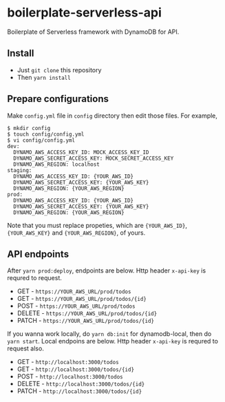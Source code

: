 # boilerplate-serverless-api

Boilerplate of Serverless framework with DynamoDB for API.

## Install

* Just `git clone` this repository
* Then `yarn install`

## Prepare configurations

Make `config.yml` file in `config` directory then edit those files.
For example,

```
$ mkdir config
$ touch config/config.yml
$ vi config/config.yml
dev:
  DYNAMO_AWS_ACCESS_KEY_ID: MOCK_ACCESS_KEY_ID
  DYNAMO_AWS_SECRET_ACCESS_KEY: MOCK_SECRET_ACCESS_KEY
  DYNAMO_AWS_REGION: localhost
staging:
  DYNAMO_AWS_ACCESS_KEY_ID: {YOUR_AWS_ID}
  DYNAMO_AWS_SECRET_ACCESS_KEY: {YOUR_AWS_KEY}
  DYNAMO_AWS_REGION: {YOUR_AWS_REGION}
prod:
  DYNAMO_AWS_ACCESS_KEY_ID: {YOUR_AWS_ID}
  DYNAMO_AWS_SECRET_ACCESS_KEY: {YOUR_AWS_KEY}
  DYNAMO_AWS_REGION: {YOUR_AWS_REGION}
```

Note that you must replace propeties, which are `{YOUR_AWS_ID}`, `{YOUR_AWS_KEY}` and `{YOUR_AWS_REGION}`, of yours.

## API endpoints

After `yarn prod:deploy`, endpoints are below.
Http header `x-api-key` is requred to request.

* GET - `https://YOUR_AWS_URL/prod/todos`
* GET - `https://YOUR_AWS_URL/prod/todos/{id}`
* POST - `https://YOUR_AWS_URL/prod/todos`
* DELETE - `https://YOUR_AWS_URL/prod/todos/{id}`
* PATCH - `https://YOUR_AWS_URL/prod/todos/{id}`

If you wanna work locally, do `yarn db:init` for dynamodb-local, then do `yarn start`.
Local endpoins are below.
Http header `x-api-key` is requred to request also.

* GET - `http://localhost:3000/todos`
* GET - `http://localhost:3000/todos/{id}`
* POST - `http://localhost:3000/todos`
* DELETE - `http://localhost:3000/todos/{id}`
* PATCH - `http://localhost:3000/todos/{id}`
